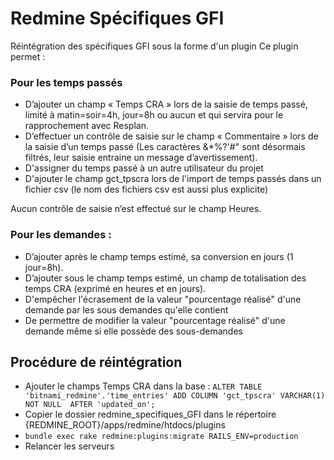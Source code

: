 # Redmine Spécifiques GFI

Réintégration des spécifiques GFI sous la forme d'un plugin
Ce plugin permet :

### Pour les temps passés

- D’ajouter un champ « Temps CRA » lors de la saisie de temps passé, limité à matin=soir=4h, jour=8h ou aucun et qui servira pour le rapprochement avec Resplan.
- D’effectuer un contrôle de saisie sur  le champ « Commentaire » lors de la saisie d’un temps passé
(Les caractères &*%?'#\" sont désormais filtrés, leur saisie entraine un message d’avertissement).
- D'assigner du temps passé à un autre utilisateur du projet
- D'ajouter le champ gct_tpscra lors de l'import de temps passés dans un fichier csv (le nom des fichiers csv est aussi plus explicite)

Aucun contrôle de saisie n’est effectué sur le champ Heures.

### Pour les demandes :

- D’ajouter après le champ temps estimé, sa conversion en jours (1 jour=8h).
- D’ajouter sous le champ temps estimé, un champ de totalisation des temps CRA (exprimé en heures et en jours).
- D'empêcher l'écrasement de la valeur "pourcentage réalisé" d'une demande par les sous demandes qu'elle contient
- De permettre de modifier la valeur "pourcentage réalisé" d'une demande même si elle possède des sous-demandes

## Procédure de réintégration
- Ajouter le champs Temps CRA dans la base :
`ALTER TABLE 'bitnami_redmine'.'time_entries' ADD COLUMN 'gct_tpscra' VARCHAR(1) NOT NULL  AFTER 'updated_on';`
- Copier le dossier redmine_specifiques_GFI dans le répertoire {REDMINE_ROOT}/apps/redmine/htdocs/plugins
- `bundle exec rake redmine:plugins:migrate RAILS_ENV=production`
- Relancer les serveurs